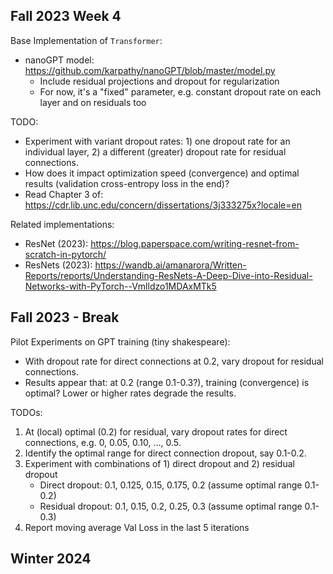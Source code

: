 

## Fall 2023 Week 4

Base Implementation of `Transformer`: 
* nanoGPT model: https://github.com/karpathy/nanoGPT/blob/master/model.py
    + Include residual projections and dropout for regularization
    + For now, it's a "fixed" parameter, e.g. constant dropout rate on each layer and on residuals too

TODO: 
* Experiment with variant dropout rates: 1) one dropout rate for an individual layer, 2) a different (greater) dropout rate for residual connections. 
* How does it impact optimization speed (convergence) and optimal results (validation cross-entropy loss in the end)? 
* Read Chapter 3 of: https://cdr.lib.unc.edu/concern/dissertations/3j333275x?locale=en


Related implementations: 
* ResNet (2023): https://blog.paperspace.com/writing-resnet-from-scratch-in-pytorch/
* ResNets (2023): https://wandb.ai/amanarora/Written-Reports/reports/Understanding-ResNets-A-Deep-Dive-into-Residual-Networks-with-PyTorch--Vmlldzo1MDAxMTk5


## Fall 2023 - Break

Pilot Experiments on GPT training (tiny shakespeare): 
* With dropout rate for direct connections at 0.2, vary dropout for residual connections. 
* Results appear that: at 0.2 (range 0.1-0.3?), training (convergence) is optimal? Lower or higher rates degrade the results. 

TODOs: 

1. At (local) optimal (0.2) for residual, vary dropout rates for direct connections, e.g. 0, 0.05, 0.10, ..., 0.5.
2. Identify the optimal range for direct connection dropout, say 0.1-0.2.
3. Experiment with combinations of 1) direct dropout and 2) residual dropout
    * Direct dropout: 0.1, 0.125, 0.15, 0.175, 0.2 (assume optimal range 0.1-0.2)
    * Residual dropout: 0.1, 0.15, 0.2, 0.25, 0.3 (assume optimal range 0.1-0.3)
4. Report moving average Val Loss in the last 5 iterations


## Winter 2024

